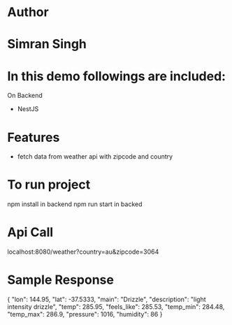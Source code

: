 # Author
# Simran Singh

# In this demo followings are included:

On Backend

- NestJS

# Features
- fetch data from weather api with zipcode and country


# To run project
npm install in backend
npm run start in backed

# Api Call
localhost:8080/weather?country=au&zipcode=3064

# Sample Response
{
    "lon": 144.95,
    "lat": -37.5333,
    "main": "Drizzle",
    "description": "light intensity drizzle",
    "temp": 285.95,
    "feels_like": 285.53,
    "temp_min": 284.48,
    "temp_max": 286.9,
    "pressure": 1016,
    "humidity": 86
}